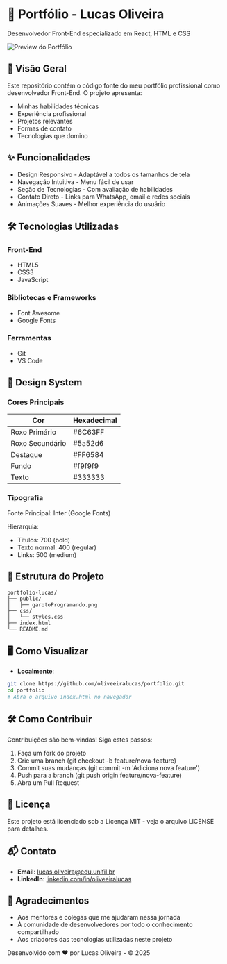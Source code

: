 
# 📝 Portfólio - Lucas Oliveira
Desenvolvedor Front-End especializado em React, HTML e CSS

![Preview do Portfólio](/html-css-ambiente-arquivos-tags/public/garotoProgramando.png)

## 🚀 Visão Geral
Este repositório contém o código fonte do meu portfólio profissional como desenvolvedor Front-End. O projeto apresenta:

- Minhas habilidades técnicas
- Experiência profissional
- Projetos relevantes
- Formas de contato
- Tecnologias que domino

## ✨ Funcionalidades
- Design Responsivo - Adaptável a todos os tamanhos de tela
- Navegação Intuitiva - Menu fácil de usar
- Seção de Tecnologias - Com avaliação de habilidades
- Contato Direto - Links para WhatsApp, email e redes sociais
- Animações Suaves - Melhor experiência do usuário

## 🛠 Tecnologias Utilizadas
### Front-End
- HTML5
- CSS3
- JavaScript

### Bibliotecas e Frameworks
- Font Awesome
- Google Fonts

### Ferramentas
- Git
- VS Code

## 🎨 Design System
### Cores Principais

| Cor               | Hexadecimal  |
|-------------------|--------------|
| Roxo Primário     | #6C63FF      |
| Roxo Secundário   | #5a52d6      |
| Destaque          | #FF6584      |
| Fundo             | #f9f9f9      |
| Texto             | #333333      |

### Tipografia
Fonte Principal: Inter (Google Fonts)

Hierarquia:
- Títulos: 700 (bold)
- Texto normal: 400 (regular)
- Links: 500 (medium)

## 📂 Estrutura do Projeto

```
portfolio-lucas/
├── public/
│   ├── garotoProgramando.png
├── css/
│   └── styles.css
├── index.html
└── README.md
```

## 🖥️ Como Visualizar
- **Localmente**:
```bash
git clone https://github.com/oliveeiralucas/portfolio.git
cd portfolio
# Abra o arquivo index.html no navegador
```

## 🛠️ Como Contribuir
Contribuições são bem-vindas! Siga estes passos:

1. Faça um fork do projeto
2. Crie uma branch (git checkout -b feature/nova-feature)
3. Commit suas mudanças (git commit -m 'Adiciona nova feature')
4. Push para a branch (git push origin feature/nova-feature)
5. Abra um Pull Request

## 📝 Licença
Este projeto está licenciado sob a Licença MIT - veja o arquivo LICENSE para detalhes.

## 📬 Contato
- **Email**: lucas.oliveira@edu.unifil.br
- **LinkedIn**: [linkedin.com/in/oliveeiralucas](https://linkedin.com/in/oliveeiralucas)

## 🙌 Agradecimentos
- Aos mentores e colegas que me ajudaram nessa jornada
- À comunidade de desenvolvedores por todo o conhecimento compartilhado
- Aos criadores das tecnologias utilizadas neste projeto

Desenvolvido com ❤️ por Lucas Oliveira - © 2025
